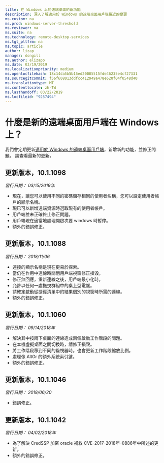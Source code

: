 ```yaml
---
title: 在 Windows 上的遠端桌面的新功能
description: 深入了解適用於 Windows 的遠端桌面用戶端最近的變更
ms.custom: na
ms.prod: windows-server-threshold
ms.reviewer: na
ms.suite: na
ms.technology: remote-desktop-services
ms.tgt_pltfrm: na
ms.topic: article
author: lizap
manager: dongill
ms.author: elizapo
ms.date: 03/19/2019
ms.localizationpriority: medium
ms.openlocfilehash: 18c14da5b5b16ed20005515fde46235e4cf27331
ms.sourcegitcommit: f56f608013ddfcc412949a478e620f04f0548d40
ms.translationtype: MT
ms.contentlocale: zh-TW
ms.lasthandoff: 03/22/2019
ms.locfileid: "9257494"
---
```

# 什麼是新的遠端桌面用戶端在 Windows 上？

我們會定期更新[適用於 Windows 的遠端桌面用戶端](windows.md)，新增新的功能，並修正問題。 請查看最新的更新。

## 更新版本，10.1.1098
*發行日期： 03/15/2019年*

- 現在，讓您可以使用不同的密碼儲存相同的使用者名稱，您可以設定使用者帳戶的顯示名稱。
- 現已可以新增遠端資源時選取現有的使用者帳戶。
- 用戶端並未正確終止修正問題。
- 用戶端現在適當地處理開啟次要 windows 時暫停。
- 額外的錯誤修正。

## 更新版本，10.1.1088
*發行日期： 2018/11/06*

- 連接的顯示名稱是現在更易於探索。
- 當仍在作用中連線時關閉用戶端視窗修正損毀。
- 修正無回應，重新連線之後，用戶端最小化時。
- 允許以任何一處拖曳群組中的桌上型電腦。
- 請確定啟動從捷徑清單中的結果個別的視窗時所需的連線。
- 額外的錯誤修正。

## 更新版本，10.1.1060
*發行日期： 09/14/2018年*

- 解決其中按兩下桌面的連線造成兩個啟動工作階段的問題。
- 在本機虛擬桌面之間切換時，請修正損毀。
- 將工作階段移到不同的監視器時，也會更新工作階段縮放比例。 
- 處理像 AltGr 的額外系統索引鍵。
- 額外的錯誤修正。

## 更新版本，10.1.1046
*發行日期： 2018/06/20*

- 錯誤修正。

## 更新版本，10.1.1042
*發行日期： 04/02/2018年*

- 為了解決 CredSSP 加密 oracle 補救 CVE-2017-2018年-0886年中所述的更新。
- 額外的錯誤修正。
